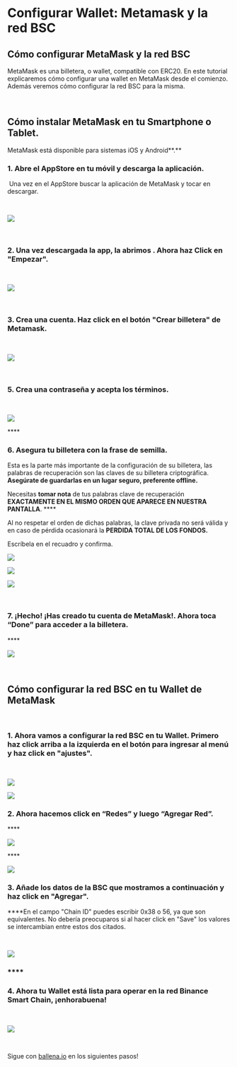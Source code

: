 # Configurar Wallet: Metamask y la red BSC

## **Cómo configurar MetaMask y la red BSC**

MetaMask es una billetera, o wallet, compatible con ERC20. En este tutorial explicaremos cómo configurar una wallet en MetaMask desde el comienzo. Además veremos cómo configurar la red BSC para la misma.

**​**

## **Cómo instalar MetaMask en tu Smartphone o Tablet.**

MetaMask está disponible para sistemas iOS y Android**.**

### **1. Abre el AppStore en tu móvil y descarga la aplicación.** 

**​** Una vez en el AppStore buscar la aplicación de MetaMask y tocar en descargar.

**​**

![](../../../../.gitbook/assets/1%20%281%29.jpg)

**​**

### **2. Una vez descargada la app, la abrimos . Ahora haz Click en "Empezar".** 

**​**

![](../../../../.gitbook/assets/2.jpg)

**​**

### **3. Crea una cuenta. Haz click en el botón "Crear billetera" de Metamask.** 

**​ ​**

![](../../../../.gitbook/assets/3.jpg)

**​**

### **5. Crea una contraseña y acepta los términos.**

**​​**

![](../../../../.gitbook/assets/4%20%281%29%20%281%29.jpg)

\*\*\*\*

### **​6. Asegura tu billetera con la frase de semilla.** 

Esta es la parte más importante de la configuración de su billetera, las palabras de recuperación son las claves de su billetera criptográfica. **Asegúrate de guardarlas en un lugar seguro, preferente offline.**

Necesitas **tomar nota** de tus palabras clave de recuperación **EXACTAMENTE EN EL MISMO ORDEN QUE APARECE EN NUESTRA PANTALLA**.  ****

Al no respetar el orden de dichas palabras, la clave privada no será válida y en caso de pérdida ocasionará la **PERDIDA TOTAL DE LOS FONDOS.**

Escríbela en el recuadro y confirma.​



![](../../../../.gitbook/assets/5.jpg)



![](../../../../.gitbook/assets/6.jpg)



![](../../../../.gitbook/assets/7.jpg)

**​**

### **7. ¡Hecho! ¡Has creado tu cuenta de MetaMask!. Ahora toca “Done” para acceder a la billetera.**

\*\*\*\*

![](../../../../.gitbook/assets/8.jpg)

**​**

## **Cómo configurar la red BSC en tu Wallet de MetaMask**

**​**

### **1. Ahora vamos a configurar la red BSC en tu Wallet. Primero haz click arriba a la izquierda en el botón para ingresar al menú y haz click en "ajustes".**

**​​**

![](../../../../.gitbook/assets/9.jpg)



![](../../../../.gitbook/assets/10.jpg)



### **​2. Ahora hacemos click en “Redes” y luego “Agregar Red”.**

\*\*\*\*

![](../../../../.gitbook/assets/11.jpg)

\*\*\*\*

![](../../../../.gitbook/assets/12.jpg)



### **3. Añade los datos de la BSC que mostramos a continuación y haz click en "Agregar".**

**​​**En el campo "Chain ID" puedes escribir 0x38 o 56, ya que son equivalentes. No debería preocuparos si al hacer click en "Save" los valores se intercambian entre estos dos citados.

**​**

![](../../../../.gitbook/assets/13.jpg)

### \*\*\*\*

### **4. Ahora tu Wallet está lista para operar en la red Binance Smart Chain, ¡enhorabuena!**

**​**

![](../../../../.gitbook/assets/14.jpg)

**​**

Sigue con [ballena.io](https://ballena.io/) en los siguientes pasos!



  


